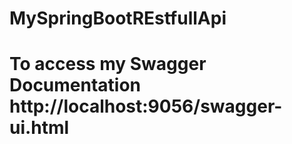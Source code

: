 # MySpringBootREstfullApi

# To access my Swagger Documentation http://localhost:9056/swagger-ui.html
